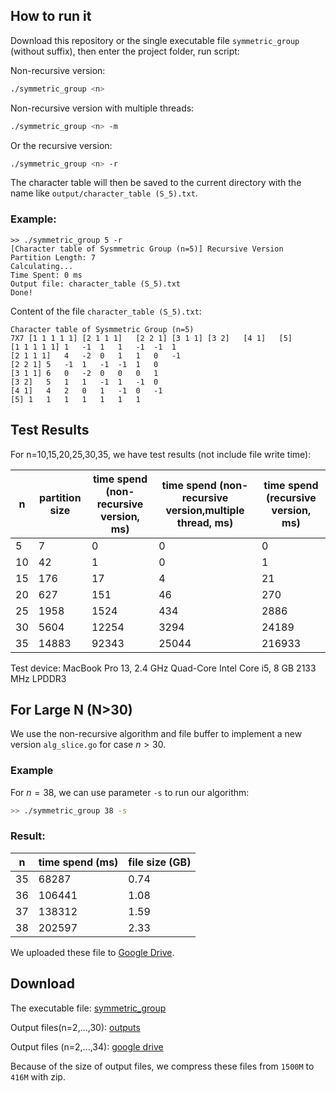 ## How to run it

Download this repository or the single executable file `symmetric_group` (without suffix), then enter the project folder, run script:

Non-recursive version:
```bash
./symmetric_group <n>
```
Non-recursive version with multiple threads:
```bash
./symmetric_group <n> -m
```
Or the recursive version:
```bash
./symmetric_group <n> -r
```

The character table will then be saved to the current directory with the name like `output/character_table (S_5).txt`.

### Example:
```
>> ./symmetric_group 5 -r
[Character table of Sysmmetric Group (n=5)] Recursive Version
Partition Length: 7
Calculating...
Time Spent: 0 ms
Output file: character_table (S_5).txt
Done!
```

Content of the file `character_table (S_5).txt`:
```
Character table of Sysmmetric Group (n=5)
7X7	[1 1 1 1 1]	[2 1 1 1]	[2 2 1]	[3 1 1]	[3 2]	[4 1]	[5]	
[1 1 1 1 1]	1	-1	1	1	-1	-1	1	
[2 1 1 1]	4	-2	0	1	1	0	-1	
[2 2 1]	5	-1	1	-1	-1	1	0	
[3 1 1]	6	0	-2	0	0	0	1	
[3 2]	5	1	1	-1	1	-1	0	
[4 1]	4	2	0	1	-1	0	-1	
[5]	1	1	1	1	1	1	1	
```

## Test Results

For n=10,15,20,25,30,35, we have test results (not include file write time):

|n|partition size|time spend (non-recursive version, ms)|time spend (non-recursive version,multiple thread, ms)| time spend (recursive version, ms)|
|-|--------------|---------------|-----------------|-|
|5|7|0|0|0|
|10|42|1|0|1|
|15|176|17|4|21|
|20|627|151|46|270|
|25|1958|1524|434|2886|
|30|5604|12254|3294|24189|
|35|14883|92343|25044|216933|

Test device: MacBook Pro 13, 2.4 GHz Quad-Core Intel Core i5, 8 GB 2133 MHz LPDDR3

## For Large N (N>30)

We use the non-recursive algorithm and file buffer to implement a new version `alg_slice.go` for case $n>30$.

### Example

For $n=38$, we can use parameter `-s` to run our algorithm:
```bash
>> ./symmetric_group 38 -s
```

### Result:

|n|time spend (ms)| file size (GB)|
|-|-|-|
|35|68287|0.74|
|36|106441|1.08|
|37|138312|1.59|
|38|202597|2.33|

We uploaded these file to [Google Drive](https://drive.google.com/drive/folders/1ylJFQBJ-OJvj6L-WZgzTHsCjsB8J0aUG?usp=sharing).


## Download

The executable file: [symmetric_group](https://github.com/youxingz/symmetric_group_character/blob/master/symmetric_group)

Output files(n=2,...,30): [outputs](https://github.com/youxingz/symmetric_group_character/tree/master/output)

Output files (n=2,...,34): [google drive](https://drive.google.com/drive/folders/1ylJFQBJ-OJvj6L-WZgzTHsCjsB8J0aUG?usp=sharing)

Because of the size of output files, we compress these files from `1500M` to `416M` with zip.
